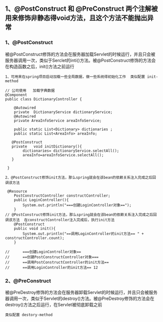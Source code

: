 ## 1、@PostConstruct 和 @PreConstruct 两个注解被用来修饰非静态得void方法，且这个方法不能抛出异常
### 1、@PostConstruct
 被@PostConstruct修饰的方法会在服务器加载Servlet的时候运行，并且只会被服务器调用一次，类似于Serclet的inti()方法。被@PostConstruct修饰的方法会在构造函数之后，init()方法之前运行
 ~~~
 1、可用来在spring项目启动加载一些全局数据，做一些系统得初始化工作  类似配置 init-method
 ~~~
 ```
 // 公司使用   加载字典数据
 @Component
 public class DictionaryController {

     @Autowired
     private  DictionaryService dictionaryService;
     @Autowired
     private AreaInfoService areaInfoService;

     public static List<Dictionary> dictionaries ;
     public static List<AreaInfo> areaInfo;

    @PostConstruct
    private   void initDictionary(){
         dictionaries= dictionaryService.selectAll();
         areaInfo=areaInfoService.selectAll();
    }

  }
 ```
 ~~~
 2、@PostConstruct修饰init方法，那么spring就会在该bean的依赖关系注入完成之后回调该方法
 ~~~
 ```
  @Resource
     PostConstructController constructController;
     public LoginController(){
         System.out.println("===创建LoginController对象==");
     }
 // @PostConstruct修饰init方法，那么spring就会在该bean的依赖关系注入完成之后回调该方法  在constructController注入完成后，执行init方法
     @PostConstruct
     public void init(){
         System.out.println("==调用LoginController的init方法== " + constructController.count);
     }

//      ===创建LoginController对象==
//      ==创建PostConstructController对象===
//      ==调用PostConstructController的init方法==
//      ==调用LoginController的init方法== 12
 ```
 ### 2、@PreConstruct
  被@PreDestroy修饰的方法会在服务器卸载Servlet的时候运行，并且只会被服务器调用一次，类似于Servlet的destroy()方法。被@PreDestroy修饰的方法会在destroy()方法之后运行，在Servlet被彻底卸载之前
  ~~~
  类似配置 destory-method
  ~~~



